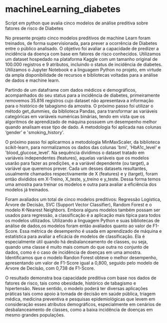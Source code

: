 # machineLearning_diabetes
Script em python que avalia cinco modelos de análise preditiva sobre fatores de risco de Diabetes


No presente projeto cinco modelos preditivos de machine Learn foram treinados, de forma supervisionada, para prever a ocorrência de Diabetes entre o público analisado. O objetivo foi avaliar a capacidade de predizer a incidência da doença com base em fatores de risco conhecidos. Utilizamos um dataset hospedado na plataforma Kaggle com um tamanho original de 100.000 registros e 9 atributos, incluindo o status de incidência de diabetes. Utilizamos o Jupyter Notebook e a linguagem Python no projeto, em virtude da ampla disponibilidade de recursos e bibliotecas voltadas para a análise de dados e machine learn.

Partindo de um dataframe com dados médicos e demográficos, acompanhados do seu status para a incidência de diabetes, primeiramente removemos 35.816 registros cujo dataset  não apresentava a informação para o histórico de tabagismo da amostra. O próximo passo foi utilizar o método get_dummies, da biblioteca Pandas, para transformar as variáveis categóricas em variáveis numéricas binárias, tendo em vista que os algoritmos de aprendizado de máquina possuem um desempenho melhor quando analisam esse tipo de dado. A metodologia foi aplicada nas colunas ‘gender’ e  'smoking_history'.

O próximo passo foi aplicarmos a metodologia  MinMaxScaler, da biblioteca scikit-learn, para normalizamos os dados das colunas 'bmi', 'HbA1c_level' e 'blood_glucose_level'. Na sequência dividimos o dataset tratado em variáveis independentes (features), aquelas variáveis que os modelos usarão para fazer as predições, e a variável dependente (ou target), a variável que queremos prever. Cada um desses datasets resultantes, usualmente chamados respectivamente de X (features) e y (target), foram então divididos em X-Treino, X_teste, y_treino e y_teste. Dessa forma temos uma amostra para treinar os modelos e outra para avaliar a eficiência dos modelos já treinados.

Foram avaliados um total de cinco modelos preditivos: Regressão Logística, Árvore de Decisão, SVC (Support Vector Classifier), Random Forest e o modelo K-Nearest Neighbors. Embora alguns modelos também possam ser usados para regressão, a classificação é a aplicação mais típica para todos os modelos utilizados. Utilizando a linguagem Python e suas bibliotecas de análise de dados,os modelos foram então avaliados quanto ao valor de F1-Score. Essa métrica de desempenho é usada em aprendizado de máquina e estatística para avaliar a eficácia de modelos de classificação. Ela é especialmente útil quando há desbalanceamento de classes, ou seja, quando uma classe é muito mais comum do que outra no conjunto de dados, como é o caso de incidência de doenças em uma amostra. Identificamos que o modelo Randon Forest obteve o melhor desempenho, apresentando um valor de F1-Score igual a 0,800, seguido pelo modelo de Árvore de Decisão, com 0,738 de F1-Score.

O resultado demonstra boa capacidade preditiva com base nos dados de fatores de risco, tais como obesidade, histórico de tabagismo e hipertensão. Nesse sentido, o modelo poderá ter diversas aplicações práticas tais como apoio à tomada de decisão em saúde pública, triagem médica, medicina preventiva e pesquisas epidemiológicas que levem em consideração esses atributos demográficos, especialmente em cenários de desbalanceamento de classes, como a baixa incidência de doenças em mesmo grandes populações.
